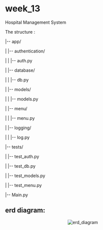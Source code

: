 # week_13
Hospital Management System



The structure :

|-- app/

|   |-- authentication/

|   |   |-- auth.py

|   |-- database/

|   |   |-- db.py

|   |-- models/

|   |   |-- models.py

|   |-- menu/

|   |   |-- menu.py

|   |-- logging/

|   |   |-- log.py

|-- tests/

|   |-- test_auth.py

|   |-- test_db.py

|   |-- test_models.py

|   |-- test_menu.py

|-- Main.py


## erd diagram:

<p align="center"><img src="https://drive.google.com/file/d/1TNVSOEpln4mgPgYOp-tg8QYCSRfRefHq/view" alt="erd_diagram"> </p>